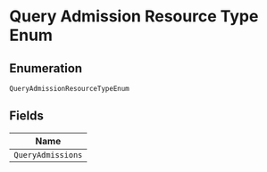 
# Query Admission Resource Type Enum

## Enumeration

`QueryAdmissionResourceTypeEnum`

## Fields

| Name |
|  --- |
| `QueryAdmissions` |

